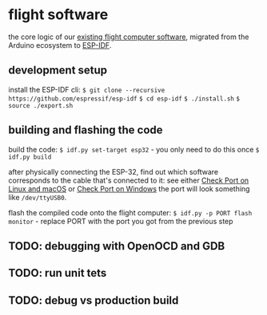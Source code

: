 # flight software

the core logic of our [existing flight computer software](https://github.com/CODE-Space-Program/esp32-flight-software), migrated from the Arduino ecosystem to [ESP-IDF](https://github.com/espressif/esp-idf).

## development setup

install the ESP-IDF cli:
`$ git clone --recursive https://github.com/espressif/esp-idf`
`$ cd esp-idf`
`$ ./install.sh`
`$ source ./export.sh`

## building and flashing the code

build the code:
`$ idf.py set-target esp32` - you only need to do this once
`$ idf.py build`

after physically connecting the ESP-32, find out which software corresponds to the cable that's connected to it:
see either [Check Port on Linux and macOS](https://docs.espressif.com/projects/esp-idf/en/stable/esp32/get-started/establish-serial-connection.html?utm_source=chatgpt.com#check-port-on-linux-and-macos) or [Check Port on Windows](https://docs.espressif.com/projects/esp-idf/en/stable/esp32/get-started/establish-serial-connection.html?utm_source=chatgpt.com#check-port-on-windows)
the port will look something like `/dev/ttyUSB0`.

flash the compiled code onto the flight computer:
`$ idf.py -p PORT flash monitor` - replace PORT with the port you got from the previous step

## TODO: debugging with OpenOCD and GDB

## TODO: run unit tets

## TODO: debug vs production build
